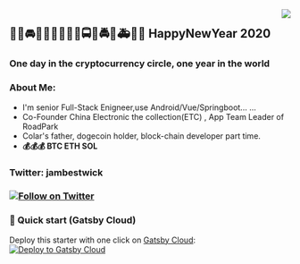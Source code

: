 <img align="right" src="https://visitor-badge.laobi.icu/badge?page_id=jambestwick.jambestwick">


## :tractor::blue_car::oncoming_automobile::car::red_car::taxi::oncoming_taxi::articulated_lorry::bus::oncoming_bus::police_car::oncoming_police_car::fire_engine::ambulance::minibus::truck: HappyNewYear 2020  
### One day in the cryptocurrency circle, one year in the world
### About Me:
+ I'm senior Full-Stack Enigneer,use Android/Vue/Springboot... ...
+ Co-Founder China Electronic the collection(ETC) , App Team Leader of RoadPark 
+ Colar's father, dogecoin holder, block-chain developer part time.
+ **:moneybag::moneybag::moneybag: BTC ETH SOL**
### Twitter: jambestwick
###  [![Follow on Twitter](https://img.shields.io/twitter/follow/jambestwick.svg)](https://twitter.com/intent/follow?screen_name=jambestwick)

### 🚀 Quick start (Gatsby Cloud)
Deploy this starter with one click on [Gatsby Cloud](https://www.gatsbyjs.com/cloud/):
[<img src="https://www.gatsbyjs.com/deploynow.svg" alt="Deploy to Gatsby Cloud">](https://www.gatsbyjs.com/dashboard/deploynow?url=https://github.com/gatsbyjs/gatsby-starter-default)

